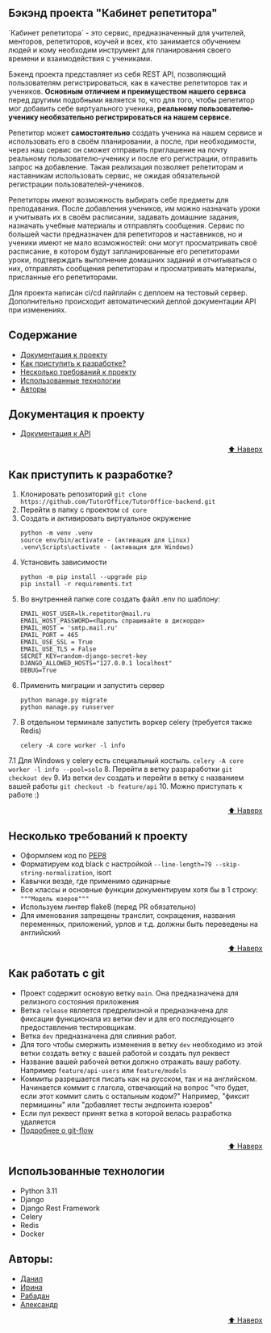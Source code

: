 ## Бэкэнд проекта "Кабинет репетитора"

<p>`Кабинет репетитора` - это сервис, предназначенный для учителей, менторов, репетиторов, коучей и всех,
кто занимается обучением людей и кому необходим инструмент для планирования своего времени и
взаимодействия с учениками.</p>

<p>Бэкенд проекта представляет из себя REST API,
позволяющий пользователям регистрироваться, как в качестве репетиторов так и учеников.
<strong>Основным отличием и преимуществом нашего сервиса</strong> перед другими подобными является то, 
что для того, чтобы репетитор мог добавить себе виртуального ученика, 
<strong>реальному пользователю-ученику необязательно регистрироваться на нашем сервисе.</strong></p>

<p>Репетитор может <strong>самостоятельно</strong> создать ученика на нашем сервисе и использовать его в своём планировании,
а после, при необходимости, через наш сервис он сможет отправить приглашение на почту реальному пользователю-ученику 
и  после его регистрации, отправить запрос на добавление.
Такая реализация позволяет репетиторам и наставникам использовать сервис, 
не ожидая обязательной регистрации пользователей-учеников.</p>

<p>Репетиторы имеют возможность выбирать себе предметы для преподавания. 
После добавления учеников, им можно назначать уроки и учитывать их в своём расписании, 
задавать домашние задания, назначать учебные материалы и отправлять сообщения.
Сервис по большей части предназначен для репетиторов и наставников, но и ученики имеют не мало возможностей: 
они могут просматривать своё расписание, в котором будут запланированные его репетиторами уроки, 
подтверждать выполнение домашних заданий и отчитываться о них, отправлять сообщения репетиторам и просматривать
материалы, присланные его репетиторами.</p>

<p>Для проекта написан ci/cd пайплайн с деплоем на тестовый сервер. 
Дополнительно происходит автоматический деплой документации API при изменениях.</p>


## Содержание

- [Документация к проекту](#документация-к-проекту)
- [Как приступить к разработке?](#как-приступить-к-разработке)
- [Несколько требований к проекту](#несколько-требований-к-проекту)
- [Использованные технологии](#использованные-технологии)
- [Авторы](#авторы)

## Документация к проекту

 - [Документация к API](http://77.232.131.254/docs/redoc.html)

<p align="right"><a href="#top">⬆️ Наверх</a></p>

## Как приступить к разработке?

  1. Клонировать репозиторий `git clone https://github.com/TutorOffice/TutorOffice-backend.git`
  2. Перейти в папку с проектом `cd core`
  3. Создать и активировать виртуальное окружение
     ```
     python -m venv .venv
     source env/bin/activate - (активация для Linux)
     .venv\Scripts\activate - (активация для Windows)
     ```
  4. Установить зависимости
     ```
     python -m pip install --upgrade pip
     pip install -r requirements.txt
     ```
  5. Во внутренней папке core cоздать файл .env по шаблону:
     ```
     EMAIL_HOST_USER=lk.repetitor@mail.ru
     EMAIL_HOST_PASSWORD=<Пароль спрашивайте в дискорде>
     EMAIL_HOST = 'smtp.mail.ru'
     EMAIL_PORT = 465
     EMAIL_USE_SSL = True
     EMAIL_USE_TLS = False
     SECRET_KEY=random-django-secret-key
     DJANGO_ALLOWED_HOSTS="127.0.0.1 localhost"
     DEBUG=True
     ```
  6. Применить миграции и запустить сервер
     ```
     python manage.py migrate
     python manage.py runserver
     ```
  7. В отдельном терминале запустить воркер celery (требуется также Redis)
     ```
     celery -A core worker -l info
     ```
  7.1 Для Windows у celery есть специальный костыль.
     ```
     celery -A core worker -l info --pool=solo
     ```
  8. Перейти в ветку разраработки `git checkout dev`
  9. Из ветки `dev` создать и перейти в ветку с названием вашей работы `git checkout -b feature/api`
  10. Можно приступать к работе :)

<p align="right"><a href="#top">⬆️ Наверх</a></p>

## Несколько требований к проекту

  - Оформляем код по [PEP8](https://peps.python.org/pep-0008/)
  - Форматируем код black с настройкой `--line-length=79 --skip-string-normalization`, isort
  - Кавычки везде, где применимо одинарные
  - Все классы и основные функции документируем хотя бы в 1 строку: `"""Модель юзеров"""`
  - Используем линтер flake8 (перед PR обязательно)
  - Для именования запрещены транслит, сокращения, названия переменных, приложений, урлов и т.д. должны быть переведены на английский

<p align="right"><a href="#top">⬆️ Наверх</a></p>

## Как работать с git

 - Проект содержит основую ветку `main`. Она предназначена для релизного состояния приложения
 - Ветка `release` является предрелизной и предназначена для фиксации функционала из ветки dev и для его последующего предоставления тестировщикам.
 - Ветка `dev` предназначена для слияния работ.
 - Для того чтобы смержить изменения в ветку `dev` необходимо из этой ветки создать ветку с вашей работой и создать пул реквест
 - Название вашей рабочей ветки должно отражать вашу работу. Например `feature/api-users` или `feature/models`
 - Коммиты разрешается писать как на русском, так и на английском. Начинается коммит с глагола, отвечающий на вопрос "что будет, если этот коммит слить с остальным кодом?" Например, "фиксит пермишины" или "добавляет тесты эндпоинта юзеров"
 - Если пул реквест принят ветка в которой велась разработка удаляется
 - [Подробнее о git-flow](https://github.com/SergeFocus/git-flow)

<p align="right"><a href="#top">⬆️ Наверх</a></p>

## Использованные технологии

 - Python 3.11
 - Django
 - Django Rest Framework
 - Celery
 - Redis
 - Docker

## Авторы:

 - [Данил](https://github.com/orbins)
 - [Ирина](https://github.com/IrinaFinatova)
 - [Рабадан](https://github.com/Rabadan-Ibr)
 - [Александр](https://github.com/SanUlrich)

 <p align="right"><a href="#top">⬆️ Наверх</a></p>